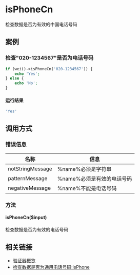 isPhoneCn
=========

检查数据是否为有效的中国电话号码

案例
----

### 检查"020-1234567"是否为电话号码

```php
if (wei()->isPhoneCn('020-1234567')) {
    echo 'Yes';
} else {
    echo 'No';
}
```

#### 运行结果

```php
'Yes'
```

调用方式
--------

### 错误信息

名称                | 信息
--------------------|------
notStringMessage    | %name%必须是字符串
patternMessage      | %name%必须是有效的电话号码
negativeMessage     | %name%不能是电话号码

### 方法

#### isPhoneCn($input)
检查数据是否为有效的电话号码

相关链接
--------

* [验证器概览](../book/validators.md)
* [检查数据是否为通用电话号码:isPhone](isPhone.md)